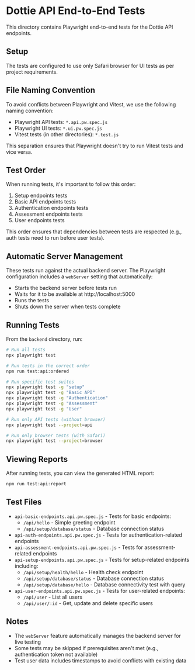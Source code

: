 # Dottie API End-to-End Tests

This directory contains Playwright end-to-end tests for the Dottie API endpoints.

## Setup

The tests are configured to use only Safari browser for UI tests as per project requirements.

## File Naming Convention

To avoid conflicts between Playwright and Vitest, we use the following naming convention:
- Playwright API tests: `*.api.pw.spec.js`
- Playwright UI tests: `*.ui.pw.spec.js`
- Vitest tests (in other directories): `*.test.js`

This separation ensures that Playwright doesn't try to run Vitest tests and vice versa.

## Test Order

When running tests, it's important to follow this order:
1. Setup endpoints tests
2. Basic API endpoints tests 
3. Authentication endpoints tests
4. Assessment endpoints tests
5. User endpoints tests

This order ensures that dependencies between tests are respected (e.g., auth tests need to run before user tests).

## Automatic Server Management

These tests run against the actual backend server. The Playwright configuration includes a `webServer` setting that automatically:

- Starts the backend server before tests run
- Waits for it to be available at http://localhost:5000
- Runs the tests
- Shuts down the server when tests complete

## Running Tests

From the `backend` directory, run:

```bash
# Run all tests
npx playwright test

# Run tests in the correct order
npm run test:api:ordered

# Run specific test suites
npx playwright test -g "setup"
npx playwright test -g "Basic API"
npx playwright test -g "Authentication"
npx playwright test -g "Assessment"  
npx playwright test -g "User"

# Run only API tests (without browser)
npx playwright test --project=api

# Run only browser tests (with Safari)
npx playwright test --project=browser
```

## Viewing Reports

After running tests, you can view the generated HTML report:
```bash
npm run test:api:report
```

## Test Files

- `api-basic-endpoints.api.pw.spec.js` - Tests for basic endpoints:
  - `/api/hello` - Simple greeting endpoint
  - `/api/setup/database/status` - Database connection status
- `api-auth-endpoints.api.pw.spec.js` - Tests for authentication-related endpoints
- `api-assessment-endpoints.api.pw.spec.js` - Tests for assessment-related endpoints
- `api-setup-endpoints.api.pw.spec.js` - Tests for setup-related endpoints including:
  - `/api/setup/health/hello` - Health check endpoint
  - `/api/setup/database/status` - Database connection status
  - `/api/setup/database/hello` - Database connectivity test with query
- `api-user-endpoints.api.pw.spec.js` - Tests for user-related endpoints:
  - `/api/user` - List all users
  - `/api/user/:id` - Get, update and delete specific users

## Notes

- The `webServer` feature automatically manages the backend server for live testing
- Some tests may be skipped if prerequisites aren't met (e.g., authentication token not available)
- Test user data includes timestamps to avoid conflicts with existing data 